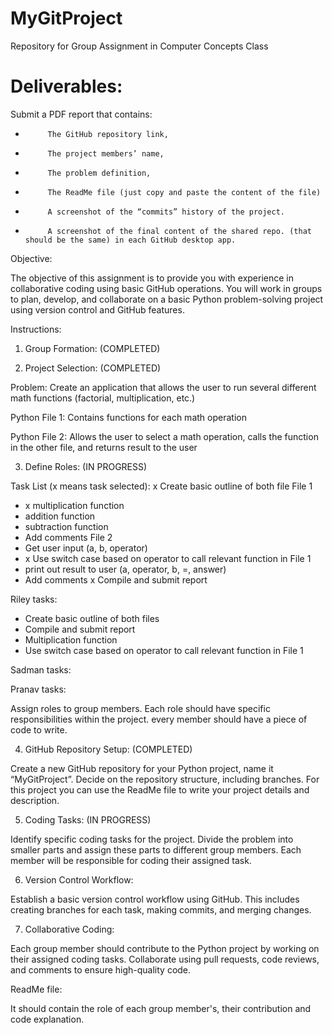 # MyGitProject
Repository for Group Assignment in Computer Concepts Class

# Deliverables:

Submit a PDF report that contains:

-          The GitHub repository link,

-          The project members’ name,

-          The problem definition,

-          The ReadMe file (just copy and paste the content of the file)

-          A screenshot of the “commits” history of the project.  

-          A screenshot of the final content of the shared repo. (that should be the same) in each GitHub desktop app.

Objective:

The objective of this assignment is to provide you with experience in collaborative coding using basic GitHub operations. You will work in groups to plan, develop, and collaborate on a basic Python problem-solving project using version control and GitHub features.

Instructions:

1. Group Formation: (COMPLETED)

2. Project Selection: (COMPLETED)

Problem: Create an application that allows the user to run several different math functions (factorial, multiplication, etc.)

Python File 1: Contains functions for each math operation

Python File 2: Allows the user to select a math operation, calls the function in the other file, and returns result to the user

3. Define Roles: (IN PROGRESS)

Task List (x means task selected):
x Create basic outline of both file
File 1
- x multiplication function
- addition function
- subtraction function
- Add comments
File 2
- Get user input (a, b, operator)
- x Use switch case based on operator to call relevant function in File 1
- print out result to user (a, operator, b, =, answer)
- Add comments
x Compile and submit report

Riley tasks:
- Create basic outline of both files
- Compile and submit report
- Multiplication function
- Use switch case based on operator to call relevant function in File 1

Sadman tasks:

Pranav tasks:

Assign roles to group members. Each role should have specific responsibilities within the project. every member should have a piece of code to write.

4. GitHub Repository Setup: (COMPLETED)

Create a new GitHub repository for your Python project, name it “MyGitProject”. Decide on the repository structure, including branches. For this project you can use the ReadMe file to write your project details and description.

5. Coding Tasks: (IN PROGRESS)

Identify specific coding tasks for the project. Divide the problem into smaller parts and assign these parts to different group members. Each member will be responsible for coding their assigned task.

6. Version Control Workflow:

Establish a basic version control workflow using GitHub. This includes creating branches for each task, making commits, and merging changes.

7. Collaborative Coding:

Each group member should contribute to the Python project by working on their assigned coding tasks. Collaborate using pull requests, code reviews, and comments to ensure high-quality code.

ReadMe file:

It should contain the role of each group member's, their contribution and code explanation.




